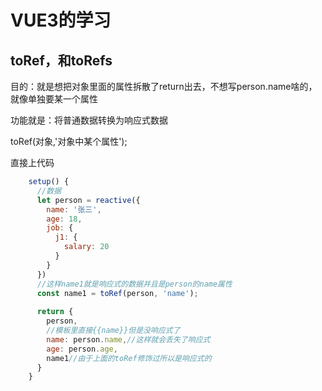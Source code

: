 # VUE3的学习

## toRef，和toRefs

目的：就是想把对象里面的属性拆散了return出去，不想写person.name啥的，就像单独要某一个属性

功能就是：将普通数据转换为响应式数据

toRef(对象,'对象中某个属性');

直接上代码

```js
    setup() {
      //数据
      let person = reactive({
        name: '张三',
        age: 18,
        job: {
          j1: {
            salary: 20
          }
        }
      })
      //这样name1就是响应式的数据并且是person的name属性
      const name1 = toRef(person, 'name');
      
      return {
        person,
        //模板里直接{{name}}但是没响应式了
		name: person.name,//这样就会丢失了响应式
        age: person.age,
        name1//由于上面的toRef修饰过所以是响应式的
      }
    }
```

